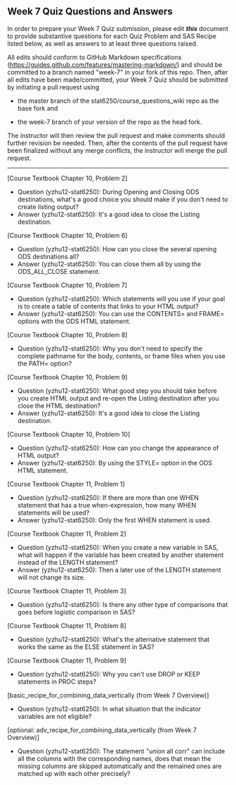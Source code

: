 ## Week 7 Quiz Questions and Answers

In order to prepare your Week 7 Quiz submission, please edit ***this*** document to provide substantive questions for each Quiz Problem and SAS Recipe listed below, as well as answers to at least three questions raised.

All edits should conform to GitHub Markdown specifications (https://guides.github.com/features/mastering-markdown/) and should be committed to a branch named "week-7" in your fork of this repo. Then, after all edits have been made/committed, your Week 7 Quiz should be submitted by initiating a pull request using

- the master branch of the stat6250/course_questions_wiki repo as the base fork and

- the week-7 branch of your version of the repo as the head fork.

The instructor will then review the pull request and make comments should further revision be needed. Then, after the contents of the pull request have been finalized without any merge conflicts, the instructor will merge the pull request.

********************************************************************************



[Course Textbook Chapter 10, Problem 2]

- Question (yzhu12-stat6250): During Opening and Closing ODS destinations, what's a good choice you should make if you don't need to create listing output?
- Answer (yzhu12-stat6250): It's a good idea to close the Listing destination.

[Course Textbook Chapter 10, Problem 6]

- Question (yzhu12-stat6250): How can you close the several opening ODS destinations all?
- Answer (yzhu12-stat6250): You can close them all by using the ODS_ALL_CLOSE statement.

[Course Textbook Chapter 10, Problem 7]

- Question (yzhu12-stat6250): Which statements will you use if your goal is to create a table of contents that links to your HTML output?
- Answer (yzhu12-stat6250): You can use the CONTENTS= and FRAME= options with the ODS HTML statement.

[Course Textbook Chapter 10, Problem 8]

- Question (yzhu12-stat6250): Why you don't need to specify the complete pathname for the body, contents, or frame files when you use the PATH= option?

[Course Textbook Chapter 10, Problem 9]

- Question (yzhu12-stat6250): What good step you should take before you create HTML output and re-open the Listing destination after you close the HTML destination?
- Answer (yzhu12-stat6250): It's a good idea to close the Listing destination.

[Course Textbook Chapter 10, Problem 10]

- Question (yzhu12-stat6250): How can you change the appearance of HTML output?
- Answer (yzhu12-stat6250): By using the STYLE= option in the ODS HTML statement. 

[Course Textbook Chapter 11, Problem 1]

- Question (yzhu12-stat6250): If there are more than one WHEN statement that has a true when-expression, how many WHEN statements will be used?
- Answer (yzhu12-stat6250): Only the first WHEN statement is used.

[Course Textbook Chapter 11, Problem 2]

- Question (yzhu12-stat6250): When you create a new variable in SAS, what will happen if the variable has been created by another statement instead of the LENGTH statement?
- Answer (yzhu12-stat6250): Then a later use of the LENGTH statement will not change its size.

[Course Textbook Chapter 11, Problem 3]

- Question (yzhu12-stat6250): Is there any other type of comparisons that goes before logistic comparison in SAS?

[Course Textbook Chapter 11, Problem 8]

- Question (yzhu12-stat6250): What's the alternative statement that works the same as the ELSE statement in SAS?

[Course Textbook Chapter 11, Problem 9]

- Question (yzhu12-stat6250): Why you can't use DROP or KEEP statements in PROC steps?

[basic_recipe_for_combining_data_vertically (from Week 7 Overview)]

- Question (yzhu12-stat6250): In what situation that the indicator variables are not eligible?

[optional: adv_recipe_for_combining_data_vertically (from Week 7 Overview)]

- Question (yzhu12-stat6250): The statement "union all corr" can include all the columns with the corresponding names, does that mean the missing columns are skipped automatically and the remained ones are matched up with each other precisely?
